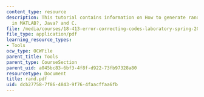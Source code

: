 ```yaml
---
content_type: resource
description: This tutorial contains information on How to generate random numbers
  in MATLAB?, Java? and C.
file: /media/courses/18-413-error-correcting-codes-laboratory-spring-2004/dcb277587f8648439f764faacffaa6fb_rand.pdf
file_type: application/pdf
learning_resource_types:
- Tools
ocw_type: OCWFile
parent_title: Tools
parent_type: CourseSection
parent_uid: a045bc83-6bf3-4f8f-d922-73fb97328a80
resourcetype: Document
title: rand.pdf
uid: dcb27758-7f86-4843-9f76-4faacffaa6fb
---
```

